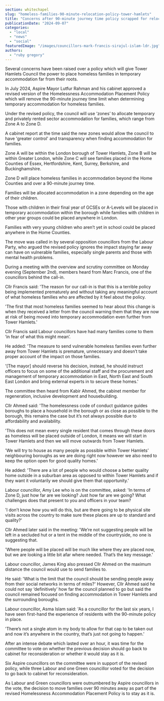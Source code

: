```yaml
---
section: whitechapel
slug: "homeless-families-90-minute-relocation-policy-tower-hamlets"
title: "Concerns after 90-minute journey time policy scrapped for relocated homeless families in Tower Hamlets"
publicationDate: "2024-09-07"
categories: 
  - "local"
  - "news"
  - "social"
featuredImage: "/images/councillors-mark-francis-sirajul-islam-ldr.jpg"
authors: 
  - "ruby gregory"
---
```


Several concerns have been raised over a policy which will give Tower Hamlets Council the power to place homeless families in temporary accommodation far from their roots.

In July 2024, Aspire Mayor Lutfur Rahman and his cabinet approved a revised version of the Homelessness Accommodation Placement Policy which will remove the 90-minute journey time limit when determining temporary accommodation for homeless families.

Under the revised policy, the council will use ‘zones’ to allocate temporary and privately rented sector accommodation for families, which range from Zone A to Zone D.

A cabinet report at the time said the new zones would allow the council to have 'greater control' and transparency when finding accommodation for families.

Zone A will be within the London borough of Tower Hamlets, Zone B will be within Greater London, while Zone C will see families placed in the Home Counties of Essex, Hertfordshire, Kent, Surrey, Berkshire, and Buckinghamshire.

Zone D will place homeless families in accommodation beyond the Home Counties and over a 90-minute journey time.

Families will be allocated accommodation in a zone depending on the age of their children.

Those with children in their final year of GCSEs or A-Levels will be placed in temporary accommodation within the borough while families with children in other year groups could be placed anywhere in London.

Families with very young children who aren’t yet in school could be placed anywhere in the Home Counties.

The move was called in by several opposition councillors from the Labour Party, who argued the revised policy ignores the impact staying far away can have on vulnerable families, especially single parents and those with mental health problems.

During a meeting with the overview and scrutiny committee on Monday evening (September 2nd), members heard from Marc Francis, one of the councillors behind the call-in.

Cllr Francis said: 'The reason for our call-in is that this is a terrible policy being implemented prematurely and without taking any meaningful account of what homeless families who are affected by it feel about the policy.

'The first that most homeless families seemed to hear about this change is when they received a letter from the council warning them that they are now at risk of being moved into temporary accommodation even further from Tower Hamlets.'

Cllr Francis said Labour councillors have had many families come to them ‘in fear of what this might mean’.

He added: 'The measure to send vulnerable homeless families even further away from Tower Hamlets is premature, unnecessary and doesn’t take proper account of the impact on those families.

'\[The mayor\] should reverse his decision, instead, he should instruct officers to focus on some of the additional staff and the procurement and management of temporary accommodation in East, North East and South East London and bring external experts in to secure these homes.'

The committee then heard from Kabir Ahmed, the cabinet member for regeneration, inclusive development and housebuilding.

Cllr Ahmed said: 'The homelessness code of conduct guidance guides boroughs to place a household in the borough or as close as possible to the borough, this remains the case but it’s not always possible due to affordability and availability.

'This does not mean every single resident that comes through these doors as homeless will be placed outside of London, it means we will start in Tower Hamlets and then we will move outwards from Tower Hamlets.

'We will try to house as many people as possible within Tower Hamlets’ neighbouring boroughs as we are doing right now however we also need to keep the option open for good quality homes.'

He added: 'There are a lot of people who would choose a better quality home outside in a suburban area as opposed to within Tower Hamlets and if they want it voluntarily we should give them that opportunity.'

Labour councillor, Amy Lee who is on the committee, asked: 'In terms of Zone D, just how far are we looking? Just how far are we going? What challenges does that present to you and officers in your team?

'I don’t know how you will do this, but are there going to be physical site visits across the country to make sure these places are up to standard and quality?'

Cllr Ahmed later said in the meeting: 'We’re not suggesting people will be left in a secluded hut or a tent in the middle of the countryside, no one is suggesting that.

'Where people will be placed will be much like where they are placed now, but we are looking a little bit afar where needed. That’s the key message.'

Labour councillor, James King also pressed Cllr Ahmed on the maximum distance the council would use to send families to.

He said: 'What is the limit that the council should be sending people away from their social networks in terms of miles?' However, Cllr Ahmed said he could not say ‘definitively’ how far the council planned to go but said the council remained focused on finding accommodation in Tower Hamlets and the surrounding boroughs.

Labour councillor, Asma Islam said: 'As a councillor for the last six years, I have seen first-hand the experience of residents with the 90-minute policy in place.

'There’s not a single atom in my body to allow for that cap to be taken out and now it’s anywhere in the country, that’s just not going to happen.'

After an intense debate which lasted over an hour, it was time for the committee to vote on whether the previous decision should go back to cabinet for reconsideration or whether it would stay as it is.

Six Aspire councillors on the committee were in support of the revised policy, while three Labour and one Green councillor voted for the decision to go back to cabinet for reconsideration.

As Labour and Green councillors were outnumbered by Aspire councillors in the vote, the decision to move families over 90 minutes away as part of the revised Homelessness Accommodation Placement Policy is to stay as it is.
